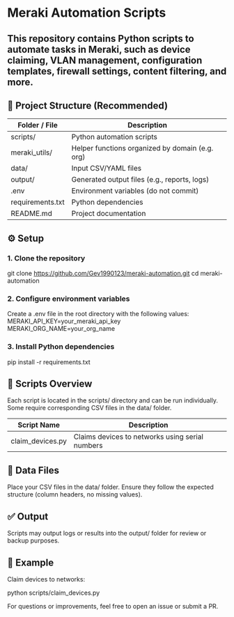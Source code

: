 # Meraki Automation Scripts

This repository contains Python scripts to automate tasks in Meraki, such as device claiming, VLAN management, configuration templates, firewall settings, content filtering, and more.
---

## 📁 Project Structure (Recommended)
| Folder / File     | Description                                           |
|-------------------|-------------------------------------------------------|
| scripts/          | Python automation scripts                             |
| meraki_utils/     | Helper functions organized by domain (e.g. org)       |
| data/             | Input CSV/YAML files                                  |
| output/           | Generated output files (e.g., reports, logs)          |
| .env              | Environment variables (do not commit)                 |
| requirements.txt  | Python dependencies                                   |
| README.md         | Project documentation                                 |


## ⚙️ Setup
### 1. Clone the repository
git clone https://github.com/Gev1990123/meraki-automation.git
cd meraki-automation

### 2. Configure environment variables
Create a .env file in the root directory with the following values:
MERAKI_API_KEY=your_meraki_api_key
MERAKI_ORG_NAME=your_org_name

### 3. Install Python dependencies
pip install -r requirements.txt

## 🚀 Scripts Overview
Each script is located in the scripts/ directory and can be run individually. Some require corresponding CSV files in the data/ folder.

| Script Name                   | Description                                               |
|-------------------------------|-----------------------------------------------------------|
| claim_devices.py              | Claims devices to networks using serial numbers           |


## 📁 Data Files
Place your CSV files in the data/ folder. Ensure they follow the expected structure (column headers, no missing values).

## ✅ Output
Scripts may output logs or results into the output/ folder for review or backup purposes.

## 🧪 Example
Claim devices to networks:

python scripts/claim_devices.py

For questions or improvements, feel free to open an issue or submit a PR.

